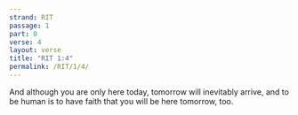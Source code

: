 ```yaml
---
strand: RIT
passage: 1
part: 0
verse: 4
layout: verse
title: "RIT 1:4"
permalink: /RIT/1/4/
---
```

And although you are only here today, tomorrow will inevitably arrive, and to be human is to have faith that you will be here tomorrow, too.
